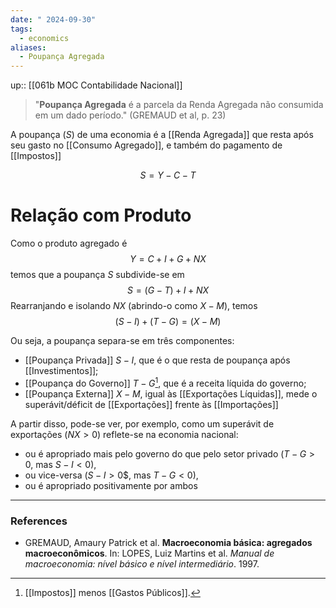 ```yaml
---
date: " 2024-09-30"
tags:
  - economics
aliases:
  - Poupança Agregada
---
```


up:: [[061b MOC Contabilidade Nacional]]

> "**Poupança Agregada** é a parcela da Renda Agregada não consumida em um dado período." (GREMAUD et al, p. 23)

A poupança ($S$) de uma economia é a [[Renda Agregada]] que resta após seu gasto no [[Consumo Agregado]], e também do pagamento de [[Impostos]]

$$
S = Y - C - T
$$

# Relação com Produto
Como o produto agregado é
$$
Y = C + I + G + NX
$$
temos que a poupança $S$ subdivide-se em
$$
S = (G-T) + I + NX
$$
Rearranjando e isolando $NX$ (abrindo-o como $X-M$), temos
$$
(S-I) + (T-G) = (X - M)
$$

Ou seja, a poupança separa-se em três componentes:
- [[Poupança Privada]] $S-I$, que é o que resta de poupança após [[Investimentos]];
- [[Poupança do Governo]] $T-G$[^1], que é a receita líquida do governo;
- [[Poupança Externa]] $X-M$, igual às [[Exportações Líquidas]], mede o superávit/déficit de [[Exportações]] frente às [[Importações]]

A partir disso, pode-se ver, por exemplo, como um superávit de exportações ($NX > 0$) reflete-se na economia nacional: 
- ou é apropriado mais pelo governo do que pelo setor privado ($T-G > 0$, mas $S-I < 0$), 
- ou vice-versa ($S-I> 0$$, mas $T - G < 0$), 
- ou é apropriado positivamente por ambos



---
### References
- GREMAUD, Amaury Patrick et al. **Macroeconomia básica: agregados macroeconômicos**. In: LOPES, Luiz Martins et al. *Manual de macroeconomia: nível básico e nível intermediário*. 1997.

[^1]: [[Impostos]] menos [[Gastos Públicos]].